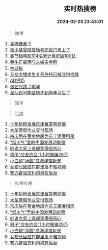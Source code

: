 <div align="center"><h2>实时热搜榜</h2><h4>2024-02-25 23:43:01</h4></div>

> 微博  

1. [袁姗姗鼻子](https://s.weibo.com/weibo?q=%E8%A2%81%E5%A7%97%E5%A7%97%E9%BC%BB%E5%AD%90&t=31&band_rank=1&Refer=top)<br />
2. [张小斐曾陪贾玲考研自己考上了](https://s.weibo.com/weibo?q=%23%E5%BC%A0%E5%B0%8F%E6%96%90%E6%9B%BE%E9%99%AA%E8%B4%BE%E7%8E%B2%E8%80%83%E7%A0%94%E8%87%AA%E5%B7%B1%E8%80%83%E4%B8%8A%E4%BA%86%23&t=31&band_rank=2&Refer=top)<br />
3. [春节档电影前4名累计票房破100亿](https://s.weibo.com/weibo?q=%23%E6%98%A5%E8%8A%82%E6%A1%A3%E7%94%B5%E5%BD%B1%E5%89%8D4%E5%90%8D%E7%B4%AF%E8%AE%A1%E7%A5%A8%E6%88%BF%E7%A0%B4100%E4%BA%BF%23&t=31&band_rank=3&Refer=top)<br />
4. [秦牛正威晒与未婚夫合照](https://s.weibo.com/weibo?q=%23%E7%A7%A6%E7%89%9B%E6%AD%A3%E5%A8%81%E6%99%92%E4%B8%8E%E6%9C%AA%E5%A9%9A%E5%A4%AB%E5%90%88%E7%85%A7%23&t=31&band_rank=4&Refer=top)<br />
5. [林诗栋](https://s.weibo.com/weibo?q=%E6%9E%97%E8%AF%97%E6%A0%8B&t=31&band_rank=5&Refer=top)<br />
6. [与女主播发生关系住持已被注销戒牒](https://s.weibo.com/weibo?q=%23%E4%B8%8E%E5%A5%B3%E4%B8%BB%E6%92%AD%E5%8F%91%E7%94%9F%E5%85%B3%E7%B3%BB%E4%BD%8F%E6%8C%81%E5%B7%B2%E8%A2%AB%E6%B3%A8%E9%94%80%E6%88%92%E7%89%92%23&t=31&band_rank=6&Refer=top)<br />
7. [AD钙奶](https://s.weibo.com/weibo?q=AD%E9%92%99%E5%A5%B6&t=31&band_rank=7&Refer=top)<br />
8. [张艺兴跳了咆哮](https://s.weibo.com/weibo?q=%23%E5%BC%A0%E8%89%BA%E5%85%B4%E8%B7%B3%E4%BA%86%E5%92%86%E5%93%AE%23&t=31&band_rank=8&Refer=top)<br />
9. [龙队说可能坚持不到两年以后了](https://s.weibo.com/weibo?q=%23%E9%BE%99%E9%98%9F%E8%AF%B4%E5%8F%AF%E8%83%BD%E5%9D%9A%E6%8C%81%E4%B8%8D%E5%88%B0%E4%B8%A4%E5%B9%B4%E4%BB%A5%E5%90%8E%E4%BA%86%23&t=31&band_rank=9&Refer=top)<br />

> 知乎  


> 百度  

1. [十年协同发展京津冀答卷亮眼](https://www.baidu.com/s?wd=%E5%8D%81%E5%B9%B4%E5%8D%8F%E5%90%8C%E5%8F%91%E5%B1%95%E4%BA%AC%E6%B4%A5%E5%86%80%E7%AD%94%E5%8D%B7%E4%BA%AE%E7%9C%BC&sa=fyb_news&rsv_dl=fyb_news)<br />
2. [大型寒假作业交付现场](https://www.baidu.com/s?wd=%E5%A4%A7%E5%9E%8B%E5%AF%92%E5%81%87%E4%BD%9C%E4%B8%9A%E4%BA%A4%E4%BB%98%E7%8E%B0%E5%9C%BA&sa=fyb_news&rsv_dl=fyb_news)<br />
3. [宗庆后在黄金地段为员工建廉租房](https://www.baidu.com/s?wd=%E5%AE%97%E5%BA%86%E5%90%8E%E5%9C%A8%E9%BB%84%E9%87%91%E5%9C%B0%E6%AE%B5%E4%B8%BA%E5%91%98%E5%B7%A5%E5%BB%BA%E5%BB%89%E7%A7%9F%E6%88%BF&sa=fyb_news&rsv_dl=fyb_news)<br />
4. [“烟火气”里的中国发展动能强](https://www.baidu.com/s?wd=%E2%80%9C%E7%83%9F%E7%81%AB%E6%B0%94%E2%80%9D%E9%87%8C%E7%9A%84%E4%B8%AD%E5%9B%BD%E5%8F%91%E5%B1%95%E5%8A%A8%E8%83%BD%E5%BC%BA&sa=fyb_news&rsv_dl=fyb_news)<br />
5. [听说大家上班都穿得很恶心](https://www.baidu.com/s?wd=%E5%90%AC%E8%AF%B4%E5%A4%A7%E5%AE%B6%E4%B8%8A%E7%8F%AD%E9%83%BD%E7%A9%BF%E5%BE%97%E5%BE%88%E6%81%B6%E5%BF%83&sa=fyb_news&rsv_dl=fyb_news)<br />
6. [男子“交友约会”1小时被骗29万](https://www.baidu.com/s?wd=%E7%94%B7%E5%AD%90%E2%80%9C%E4%BA%A4%E5%8F%8B%E7%BA%A6%E4%BC%9A%E2%80%9D1%E5%B0%8F%E6%97%B6%E8%A2%AB%E9%AA%9729%E4%B8%87&sa=fyb_news&rsv_dl=fyb_news)<br />
7. [小白鲸“汤圆”成海洋馆新宠](https://www.baidu.com/s?wd=%E5%B0%8F%E7%99%BD%E9%B2%B8%E2%80%9C%E6%B1%A4%E5%9C%86%E2%80%9D%E6%88%90%E6%B5%B7%E6%B4%8B%E9%A6%86%E6%96%B0%E5%AE%A0&sa=fyb_news&rsv_dl=fyb_news)<br />
8. [女校长回应在群里发不雅视频](https://www.baidu.com/s?wd=%E5%A5%B3%E6%A0%A1%E9%95%BF%E5%9B%9E%E5%BA%94%E5%9C%A8%E7%BE%A4%E9%87%8C%E5%8F%91%E4%B8%8D%E9%9B%85%E8%A7%86%E9%A2%91&sa=fyb_news&rsv_dl=fyb_news)<br />
9. [警方辟谣宾利司机有后台](https://www.baidu.com/s?wd=%E8%AD%A6%E6%96%B9%E8%BE%9F%E8%B0%A3%E5%AE%BE%E5%88%A9%E5%8F%B8%E6%9C%BA%E6%9C%89%E5%90%8E%E5%8F%B0&sa=fyb_news&rsv_dl=fyb_news)<br />

> 哔哩哔哩  

1. [十年协同发展京津冀答卷亮眼](https://www.baidu.com/s?wd=%E5%8D%81%E5%B9%B4%E5%8D%8F%E5%90%8C%E5%8F%91%E5%B1%95%E4%BA%AC%E6%B4%A5%E5%86%80%E7%AD%94%E5%8D%B7%E4%BA%AE%E7%9C%BC&sa=fyb_news&rsv_dl=fyb_news)<br />
2. [大型寒假作业交付现场](https://www.baidu.com/s?wd=%E5%A4%A7%E5%9E%8B%E5%AF%92%E5%81%87%E4%BD%9C%E4%B8%9A%E4%BA%A4%E4%BB%98%E7%8E%B0%E5%9C%BA&sa=fyb_news&rsv_dl=fyb_news)<br />
3. [宗庆后在黄金地段为员工建廉租房](https://www.baidu.com/s?wd=%E5%AE%97%E5%BA%86%E5%90%8E%E5%9C%A8%E9%BB%84%E9%87%91%E5%9C%B0%E6%AE%B5%E4%B8%BA%E5%91%98%E5%B7%A5%E5%BB%BA%E5%BB%89%E7%A7%9F%E6%88%BF&sa=fyb_news&rsv_dl=fyb_news)<br />
4. [“烟火气”里的中国发展动能强](https://www.baidu.com/s?wd=%E2%80%9C%E7%83%9F%E7%81%AB%E6%B0%94%E2%80%9D%E9%87%8C%E7%9A%84%E4%B8%AD%E5%9B%BD%E5%8F%91%E5%B1%95%E5%8A%A8%E8%83%BD%E5%BC%BA&sa=fyb_news&rsv_dl=fyb_news)<br />
5. [听说大家上班都穿得很恶心](https://www.baidu.com/s?wd=%E5%90%AC%E8%AF%B4%E5%A4%A7%E5%AE%B6%E4%B8%8A%E7%8F%AD%E9%83%BD%E7%A9%BF%E5%BE%97%E5%BE%88%E6%81%B6%E5%BF%83&sa=fyb_news&rsv_dl=fyb_news)<br />
6. [男子“交友约会”1小时被骗29万](https://www.baidu.com/s?wd=%E7%94%B7%E5%AD%90%E2%80%9C%E4%BA%A4%E5%8F%8B%E7%BA%A6%E4%BC%9A%E2%80%9D1%E5%B0%8F%E6%97%B6%E8%A2%AB%E9%AA%9729%E4%B8%87&sa=fyb_news&rsv_dl=fyb_news)<br />
7. [小白鲸“汤圆”成海洋馆新宠](https://www.baidu.com/s?wd=%E5%B0%8F%E7%99%BD%E9%B2%B8%E2%80%9C%E6%B1%A4%E5%9C%86%E2%80%9D%E6%88%90%E6%B5%B7%E6%B4%8B%E9%A6%86%E6%96%B0%E5%AE%A0&sa=fyb_news&rsv_dl=fyb_news)<br />
8. [女校长回应在群里发不雅视频](https://www.baidu.com/s?wd=%E5%A5%B3%E6%A0%A1%E9%95%BF%E5%9B%9E%E5%BA%94%E5%9C%A8%E7%BE%A4%E9%87%8C%E5%8F%91%E4%B8%8D%E9%9B%85%E8%A7%86%E9%A2%91&sa=fyb_news&rsv_dl=fyb_news)<br />
9. [警方辟谣宾利司机有后台](https://www.baidu.com/s?wd=%E8%AD%A6%E6%96%B9%E8%BE%9F%E8%B0%A3%E5%AE%BE%E5%88%A9%E5%8F%B8%E6%9C%BA%E6%9C%89%E5%90%8E%E5%8F%B0&sa=fyb_news&rsv_dl=fyb_news)<br />
